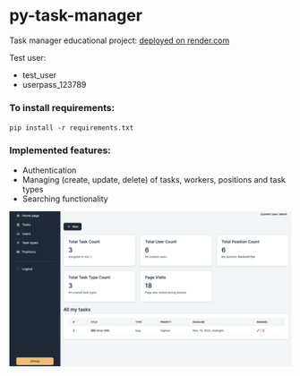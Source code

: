 # py-task-manager
Task manager educational project: [deployed on render.com](https://task-manager-project.onrender.com/)

Test user:
- test_user
- userpass_123789

### To install requirements:
`pip install -r requirements.txt`

### Implemented features:
- Authentication
- Managing (create, update, delete) of tasks, workers, positions and task types
- Searching functionality

![img.png](img.png)